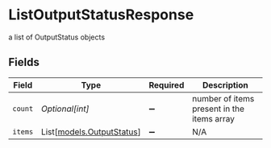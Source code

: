 # ListOutputStatusResponse

a list of OutputStatus objects


## Fields

| Field                                                  | Type                                                   | Required                                               | Description                                            |
| ------------------------------------------------------ | ------------------------------------------------------ | ------------------------------------------------------ | ------------------------------------------------------ |
| `count`                                                | *Optional[int]*                                        | :heavy_minus_sign:                                     | number of items present in the items array             |
| `items`                                                | List[[models.OutputStatus](../models/outputstatus.md)] | :heavy_minus_sign:                                     | N/A                                                    |
